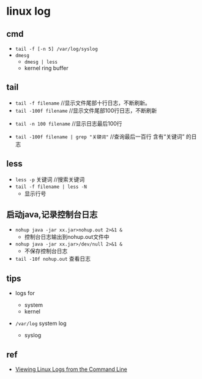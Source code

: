 # linux log


## cmd 

+ `tail -f [-n 5] /var/log/syslog`
+ `dmesg`
    + `dmesg | less`
    + kernel ring buffer

## tail
 <!-- 1、监控文件尾部内容，会不断刷新，默认是十行，可添加参数 -->
+ `tail -f filename`  //显示文件尾部十行日志，不断刷新。
+ `tail -100f filename` //显示文件尾部100行日志，不断刷新

<!-- 2、显示文件最后n行 -->
+ `tail -n 100 filename`   //显示日志最后100行

<!-- 3、我们还可以结合grep管道，来对关键词做筛选 -->
+ `tail -100f filename | grep "关键词"` //查询最后一百行 含有“关键词” 的日志

## less
+ `less -p` 关键词 //搜索关键词
+ `tail -f filename | less -N`
    + 显示行号

## 启动java,记录控制台日志
+ `nohup java -jar xx.jar>nohup.out 2>&1 &`
    + 控制台日志输出到nohup.out文件中
+ `nohup java -jar xx.jar>/dev/null 2>&1 &`
    + 不保存控制台日志
+ `tail -10f nohup.out` 查看日志

## tips
+ logs for
    + system
    + kernel

+ `/var/log` system log
    + syslog


## ref
+ [Viewing Linux Logs from the Command Line](https://www.linux.com/topic/desktop/viewing-linux-logs-command-line/)